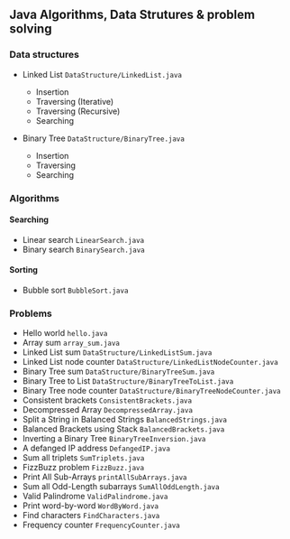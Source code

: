 ## Java Algorithms, Data Strutures & problem solving

### Data structures

- Linked List `DataStructure/LinkedList.java`

  - Insertion
  - Traversing (Iterative)
  - Traversing (Recursive)
  - Searching

- Binary Tree `DataStructure/BinaryTree.java`
  - Insertion
  - Traversing
  - Searching

### Algorithms

#### Searching

- Linear search `LinearSearch.java`
- Binary search `BinarySearch.java`

#### Sorting

- Bubble sort `BubbleSort.java`

### Problems

- Hello world `hello.java`
- Array sum `array_sum.java`
- Linked List sum `DataStructure/LinkedListSum.java`
- Linked List node counter `DataStructure/LinkedListNodeCounter.java`
- Binary Tree sum `DataStructure/BinaryTreeSum.java`
- Binary Tree to List `DataStructure/BinaryTreeToList.java`
- Binary Tree node counter `DataStructure/BinaryTreeNodeCounter.java`
- Consistent brackets `ConsistentBrackets.java`
- Decompressed Array `DecompressedArray.java`
- Split a String in Balanced Strings `BalancedStrings.java`
- Balanced Brackets using Stack `BalancedBrackets.java`
- Inverting a Binary Tree `BinaryTreeInversion.java`
- A defanged IP address `DefangedIP.java`
- Sum all triplets `SumTriplets.java`
- FizzBuzz problem `FizzBuzz.java`
- Print All Sub-Arrays `printAllSubArrays.java`
- Sum all Odd-Length subarrays `SumAllOddLength.java`
- Valid Palindrome `ValidPalindrome.java`
- Print word-by-word `WordByWord.java`
- Find characters `FindCharacters.java`
- Frequency counter `FrequencyCounter.java`
